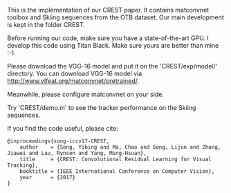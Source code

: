 This is the implementation of our CREST paper. It contains matconvnet toolbox and Skiing sequences from the OTB dataset. Our main development is kept in the folder CREST.

Before running our code, make sure you have a state-of-the-art GPU. I develop this code using Titan Black. Make sure yours are better than mine :-).

Please download the VGG-16 model and put it on the 'CREST/exp/model/' directory. You can download VGG-16 model via http://www.vlfeat.org/matconvnet/pretrained/.

Meanwhile, please configure matconvnet on your side.

Try 'CREST/demo.m' to see the tracker performance on the Skiing sequences.

<p>If you find the code useful, please cite:</p>
<pre><code>@inproceedings{song-iccv17-CREST,
    author    = {Song, Yibing and Ma, Chao and Gong, Lijun and Zhang, Jiawei and Lau, Rynson and Yang, Ming-Hsuan}, 
    title     = {CREST: Convolutional Residual Learning for Visual Tracking}, 
    booktitle = {IEEE International Conference on Computer Vision},
    year      = {2017}
}
</code></pre>
